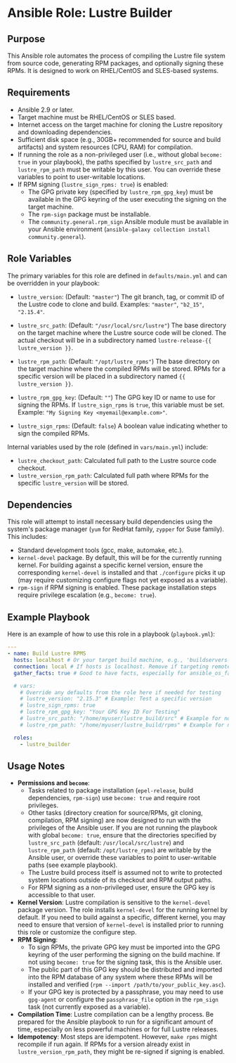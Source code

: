 # Ansible Role: Lustre Builder

## Purpose

This Ansible role automates the process of compiling the Lustre file system from source code, generating RPM packages, and optionally signing these RPMs. It is designed to work on RHEL/CentOS and SLES-based systems.

## Requirements

-   Ansible 2.9 or later.
-   Target machine must be RHEL/CentOS or SLES based.
-   Internet access on the target machine for cloning the Lustre repository and downloading dependencies.
-   Sufficient disk space (e.g., 30GB+ recommended for source and build artifacts) and system resources (CPU, RAM) for compilation.
-   If running the role as a non-privileged user (i.e., without global `become: true` in your playbook), the paths specified by `lustre_src_path` and `lustre_rpm_path` must be writable by this user. You can override these variables to point to user-writable locations.
-   If RPM signing (`lustre_sign_rpms: true`) is enabled:
    -   The GPG private key (specified by `lustre_rpm_gpg_key`) must be available in the GPG keyring of the user executing the signing on the target machine.
    -   The `rpm-sign` package must be installable.
    -   The `community.general.rpm_sign` Ansible module must be available in your Ansible environment (`ansible-galaxy collection install community.general`).

## Role Variables

The primary variables for this role are defined in `defaults/main.yml` and can be overridden in your playbook:

-   `lustre_version`: (Default: `"master"`)
    The git branch, tag, or commit ID of the Lustre code to clone and build.
    Examples: `"master"`, `"b2_15"`, `"2.15.4"`.

-   `lustre_src_path`: (Default: `"/usr/local/src/lustre"`)
    The base directory on the target machine where the Lustre source code will be cloned. The actual checkout will be in a subdirectory named `lustre-release-{{ lustre_version }}`.

-   `lustre_rpm_path`: (Default: `"/opt/lustre_rpms"`)
    The base directory on the target machine where the compiled RPMs will be stored. RPMs for a specific version will be placed in a subdirectory named `{{ lustre_version }}`.

-   `lustre_rpm_gpg_key`: (Default: `""`)
    The GPG key ID or name to use for signing the RPMs. If `lustre_sign_rpms` is `true`, this variable must be set. Example: `"My Signing Key <myemail@example.com>"`.

-   `lustre_sign_rpms`: (Default: `false`)
    A boolean value indicating whether to sign the compiled RPMs.

Internal variables used by the role (defined in `vars/main.yml`) include:
-   `lustre_checkout_path`: Calculated full path to the Lustre source code checkout.
-   `lustre_version_rpm_path`: Calculated full path where RPMs for the specific `lustre_version` will be stored.

## Dependencies

This role will attempt to install necessary build dependencies using the system's package manager (`yum` for RedHat family, `zypper` for Suse family). This includes:
- Standard development tools (gcc, make, automake, etc.).
- `kernel-devel` package. By default, this will be for the currently running kernel. For building against a specific kernel version, ensure the corresponding `kernel-devel` is installed and that `./configure` picks it up (may require customizing configure flags not yet exposed as a variable).
- `rpm-sign` if RPM signing is enabled.
These package installation steps require privilege escalation (e.g., `become: true`).

## Example Playbook

Here is an example of how to use this role in a playbook (`playbook.yml`):

```yaml
---
- name: Build Lustre RPMS
  hosts: localhost # Or your target build machine, e.g., 'buildservers'
  connection: local # If hosts is localhost. Remove if targeting remote build machine.
  gather_facts: true # Good to have facts, especially for ansible_os_family

  # vars:
    # Override any defaults from the role here if needed for testing
    # lustre_version: "2.15.3" # Example: Test a specific version
    # lustre_sign_rpms: true
    # lustre_rpm_gpg_key: "Your GPG Key ID For Testing"
    # lustre_src_path: "/home/myuser/lustre_build/src" # Example for non-privileged path
    # lustre_rpm_path: "/home/myuser/lustre_build/rpms" # Example for non-privileged path

  roles:
    - lustre_builder
```

## Usage Notes

-   **Permissions and `become`**:
    -   Tasks related to package installation (`epel-release`, build dependencies, `rpm-sign`) use `become: true` and require root privileges.
    -   Other tasks (directory creation for source/RPMs, git cloning, compilation, RPM signing) are now designed to run with the privileges of the Ansible user. If you are not running the playbook with global `become: true`, ensure that the directories specified by `lustre_src_path` (default: `/usr/local/src/lustre`) and `lustre_rpm_path` (default: `/opt/lustre_rpms`) are writable by the Ansible user, or override these variables to point to user-writable paths (see example playbook).
    -   The Lustre build process itself is assumed not to write to protected system locations outside of its checkout and RPM output paths.
    -   For RPM signing as a non-privileged user, ensure the GPG key is accessible to that user.
-   **Kernel Version**: Lustre compilation is sensitive to the `kernel-devel` package version. The role installs `kernel-devel` for the running kernel by default. If you need to build against a specific, different kernel, you may need to ensure that version of `kernel-devel` is installed prior to running this role or customize the configure step.
-   **RPM Signing**:
    -   To sign RPMs, the private GPG key must be imported into the GPG keyring of the user performing the signing on the build machine. If not using `become: true` for the signing task, this is the Ansible user.
    -   The public part of this GPG key should be distributed and imported into the RPM database of any system where these RPMs will be installed and verified (`rpm --import /path/to/your_public_key.asc`).
    -   If your GPG key is protected by a passphrase, you may need to use `gpg-agent` or configure the `passphrase_file` option in the `rpm_sign` task (not currently exposed as a variable).
-   **Compilation Time**: Lustre compilation can be a lengthy process. Be prepared for the Ansible playbook to run for a significant amount of time, especially on less powerful machines or for full Lustre releases.
-   **Idempotency**: Most steps are idempotent. However, `make rpms` might recompile if run again. If RPMs for a version already exist in `lustre_version_rpm_path`, they might be re-signed if signing is enabled.
